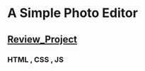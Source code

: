 # A Simple Photo Editor
## <a href="https://amrmostafaelgendy.github.io/photo-edit/">Review_Project</a>
### HTML ,  CSS ,  JS
